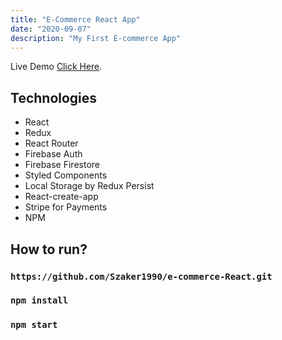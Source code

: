 ```yaml
---
title: "E-Commerce React App"
date: "2020-09-07"
description: "My First E-commerce App"
---
```

Live Demo [Click Here](https://szaker-clothing.herokuapp.com/).

## Technologies

- React
- Redux
- React Router
- Firebase Auth
- Firebase Firestore
- Styled Components
- Local Storage by Redux Persist
- React-create-app
- Stripe for Payments
- NPM


## How to run? 

### `https://github.com/Szaker1990/e-commerce-React.git`
### `npm install`
### `npm start`
